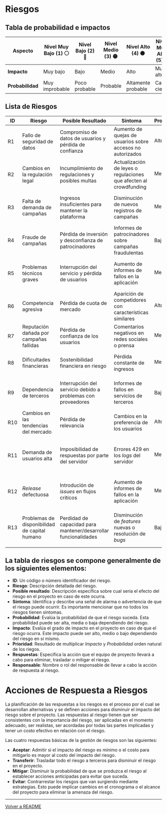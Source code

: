 # Riesgos

## Tabla de probabilidad e impactos
| Aspecto         | Nivel Muy Bajo (1) ⚪ | Nivel Bajo (2) 🔵 | Nivel Medio (3) 🟡 | Nivel Alto (4) 🟠 | Nivel Muy Alto (5) 🔴 |
|-----------------|----------------------|-------------------|--------------------|-------------------|----------------------|
| **Impacto**     | Muy bajo             | Bajo              | Medio              | Alto              | Muy alto             |
| **Probabilidad**| Muy improbable       | Poco probable     | Probable           | Altamente probable | Casi cierto           |
## Lista de Riesgos
| ID | Riesgo | Posible Resultado | Síntoma | Probabilidad | Impacto | Prioridad | Respuesta | Responsable |
|----|--------|-------------------|---------|--------------|---------|-----------|-----------|-------------|
| R1 | Fallo de seguridad de datos | Compromiso de datos de usuarios y pérdida de confianza | Aumento de quejas de usuarios sobre accesos no autorizados | Alto 🟠| Muy alto 🔴| 20 | [Mejorar medidas de seguridad y cifrado de datos](./mitigacion&#32;de&#32;riegos/R1-mitigacion.md) | Área de Seguridad |
| R2 | Cambios en la regulación legal | Incumplimiento de regulaciones y posibles multas | Actualización de leyes o regulaciones que afecten al crowdfunding | Medio 🟡 | Alto 🟠 | 12 | Monitorear cambios legales y ajustar políticas | Área Legal |
| R3 | Falta de demanda de campañas | Ingresos insuficientes para mantener la plataforma | Disminución de nuevos registros de campañas | Medio 🟡 |Medio 🟡 | 9 | Realizar campañas de marketing para atraer a creadores | Área de Marketing |
| R4 | Fraude de campañas | Pérdida de inversión y desconfianza de patrocinadores | Informes de patrocinadores sobre campañas fraudulentas | Bajo🔵 | Alto 🟠| 8  | Implementar un proceso de verificación de campañas | Área de Confianza |
| R5 | Problemas técnicos graves | Interrupción del servicio y pérdida de usuarios | Aumento de informes de fallos en la aplicación | Medio 🟡| Alto 🟠| 12 | Establecer un equipo de respuesta a incidentes técnicos | Área de Tecnología |
| R6 | Competencia agresiva | Pérdida de cuota de mercado | Aparición de competidores con características similares | Alto 🟠 | Medio 🟡 | 12| Continuar innovando y mejorando la experiencia del usuario | Área de Desarrollo |
| R7 | Reputación dañada por campañas fallidas | Pérdida de confianza de los usuarios | Comentarios negativos en redes sociales o prensa | Medio 🟡| Medio 🟡 | 9 | Proporcionar soporte y asesoramiento a creadores | Área de Atención al Cliente |
| R8 | Dificultades financieras | Sostenibilidad financiera en riesgo | Pérdida constante de ingresos | Medio 🟡| Alto 🟠| 12 | Revisar el modelo de negocio y buscar inversionistas | Área de Finanzas |
| R9 | Dependencia de terceros | Interrupción del servicio debido a problemas con proveedores | Informes de fallos en servicios de terceros | Bajo 🔵 | Medio 🟡 | 6 | Identificar proveedores alternativos y plan de contingencia | Área de Operaciones |
| R10 | Cambios en las tendencias del mercado | Pérdida de relevancia | Cambios en la preferencia de los usuarios | Alto 🟠 | Medio 🟡 | 12 | Mantenerse al tanto de las tendencias y adaptarse | Área de Estrategia |
| R11 | Demanda de usuarios alta | Imposibilidad de respuestas por parte del servidor  | Errores 429 en los _logs_ del servidor | Medio 🟡 | Muy alto 🔴 | 15 | Asignar más recursos al servidor/Levantar mas instancias para satisfacer la demanda | Área de Tecnología | 
| R12 | _Release_ defectuosa | Introdución de _issues_ en flujos criticos | Aumento de informes de fallos en la aplicación | Medio 🟡 | Medio 🟡 | 9 | Validar la integridad de las _releases_ con validaciones mediante CI/CD | Área de Tecnología | 
| R13 | Problemas de disponibilidad de capital humano | Perdidad de capacidad para mantener/desarrollar funcionalidades | Disminución de _features_ nuevas o resolución de _bugs_ | Bajo 🔵 | Medio 🔴 | 10 | Monitoriar el estado del capital humano y evitar la cultura del "hereo" en los equipos | Área de RRHH | 



## La tabla de riesgos se compone generalmente de los siguientes elementos:
- **ID**: Un código o número identificador del riesgo.
- **Riesgo**: Descripción detallada del riesgo.
- **Posible resultado**: Descripción específica sobre cual sería el efecto del riesgo en el proyecto en caso de este ocurra.
- **Síntoma**: Identifica y describe una señal de alarma o advertencia de que el riesgo puede ocurrir. Es importante mencionar que no todos los riesgos tienen síntomas.
- **Probabilidad**: Evalúa la probabilidad de que el riesgo suceda. Esta probabilidad puede ser alta, media o baja dependiendo del riesgo.
- **Impacto**: Evalúa el grado de impacto en el proyecto en caso de que el riesgo ocurra. Este impacto puede ser alto, medio o bajo dependiendo del riesgo en sí mismo.
- **Prioridad**: Resultado de multiplicar _Impacto_ y _Probabilidad_ orden natural de los riegos.
- **Respuestas**: Especifica la acción que el equipo de proyecto llevará a cabo para eliminar, trasladar o mitigar el riesgo.
- **Responsable**: Nombre o rol del responsable de llevar a cabo la acción de respuesta al riesgo.

# Acciones de Respuesta a Riesgos

La planificación de las respuestas a los riesgos es el proceso por el cual se desarrollan alternativas y se definen acciones para disminuir el impacto del riesgo sobre el proyecto. Las respuestas al riesgo tienen que ser consistentes con la importancia del riesgo, ser aplicadas en el momento adecuado, ser realistas, ser acordadas por todas las partes implicadas y tener un costo efectivo en relación con el riesgo.

Las cuatro respuestas básicas de la gestión de riesgos son las siguientes:

- **Aceptar**: Admitir si el impacto del riesgo es mínimo o el costo para mitigarlo es mayor al costo del impacto del riesgo.
- **Transferir**: Trasladar todo el riesgo a terceros para disminuir el riesgo en el proyecto.
- **Mitigar**: Disminuir la probabilidad de que se produzca el riesgo al establecer acciones anticipadas para evitar que suceda.
- **Evitar**: Contrarrestar los riesgos que van surgiendo mediante estrategias. Esto puede implicar cambios en el cronograma o el alcance del proyecto para eliminar la amenaza del riesgo.
<hr>

[Volver a README](../README.md)